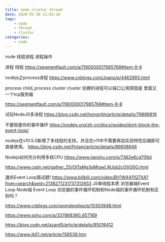```yaml
---
title: node_cluster_thread
date: 2020-03-30 21:03:16
tags:
    - node
    - thread
    - cluster
categories:
    - node
---
```


node 线程进程 进程操作

进程 线程
https://segmentfault.com/a/1190000017985766#item-9-6


nodejs之process进程
https://www.cnblogs.com/Joans/p/4462993.html


process
child_process
cluster
cluster 创建的进程可以端口公用原因是 里面又一个tcp服务器

https://segmentfault.com/a/1190000017985766#item-9-8

试玩NodeJS多进程
https://blog.csdn.net/hongchh/article/details/79898816

不要阻塞你的事件循环
https://nodejs.org/zh-cn/docs/guides/dont-block-the-event-loop/

nodejs在v10.5.0新增了多线程的支持，并且在v11中不需要再加实验特性后缀即可直接使用。
https://blog.csdn.net/flytam/article/details/86608646

Nodejs如何充分利用多核CPU
https://www.jianshu.com/p/7362e6cd706d


https://www.csdn.net/gather_25/OtTaMg3sMjgwLWJsb2cO0O0O.html


通杀Event Loop面试题!
https://www.bilibili.com/video/BV1W4411Q7XA?from=search&seid=2138271231737312653
JS单线程本质
浏览器端Event Loop
Node端 Event Loop
浏览器的事件循环机制和Node端的事件循环机制有区别吗？

https://www.cnblogs.com/wxmdevelop/p/10303948.html

https://www.sohu.com/a/337868360_657169

https://blog.csdn.net/azard5/article/details/85016412

https://www.jb51.net/article/158538.htm